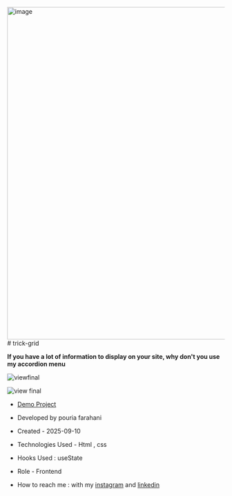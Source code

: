 <img width="1366" height="768" alt="image" src="https://github.com/user-attachments/assets/fcb03616-40dd-4ca5-bda4-e4caa59c054d" /># trick-grid

**If you have a lot of information to display on your site, why don't you use my accordion menu**

![viewfinal](https://user-images.githubusercontent.com/109727844/204102879-086fee63-9bda-43b2-a1aa-49879c3f2d39.jpg)

![view final](https://user-images.githubusercontent.com/109727844/204102930-fac80657-4d16-4816-b476-a88e984abefe.jpg)

- [Demo Project](https://fatemeh-hashemzadeh.github.io/trick-grid/)

- Developed by pouria farahani

- Created - 2025-09-10

- Technologies Used - Html , css 

- Hooks Used : useState 

- Role - Frontend

- How to reach me : with my [instagram](https://instagram.com/fatemeh.__.hashemzadeh) and [linkedin](https://www.linkedin.com/in/fatemeh-hashemzadeh%E2%80%8F)
